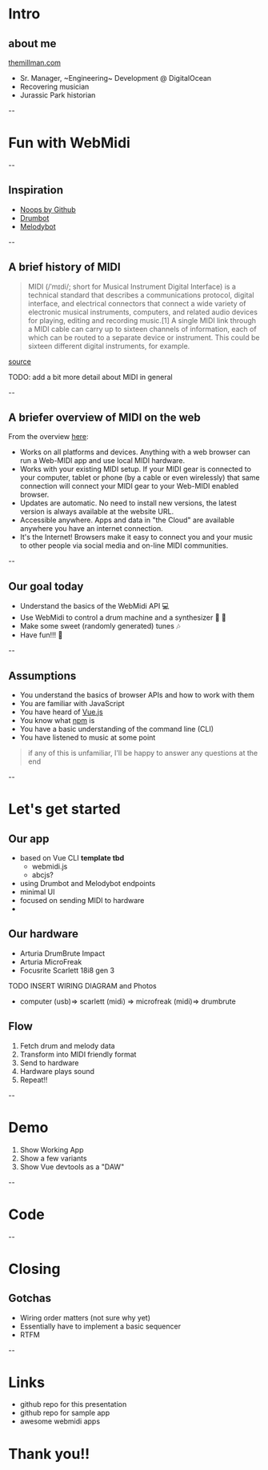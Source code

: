 # Intro

## about me

[themillman.com](https://themillman.com)

- Sr. Manager, ~Engineering~ Development @ DigitalOcean
- Recovering musician
- Jurassic Park historian

--

# Fun with WebMidi

--

## Inspiration

- [Noops by Github](https://noopschallenge.com/)
- [Drumbot](https://noopschallenge.com/challenges/drumbot)
- [Melodybot](https://noopschallenge.com/challenges/melodybot)

--

## A brief history of MIDI

> MIDI (/ˈmɪdi/; short for Musical Instrument Digital Interface) is a technical standard that describes a communications protocol, digital interface, and electrical connectors that connect a wide variety of electronic musical instruments, computers, and related audio devices for playing, editing and recording music.[1] A single MIDI link through a MIDI cable can carry up to sixteen channels of information, each of which can be routed to a separate device or instrument. This could be sixteen different digital instruments, for example.

[source](https://en.wikipedia.org/wiki/MIDI)

TODO: add a bit more detail about MIDI in general

--

## A briefer overview of MIDI on the web

From the overview [here](https://www.midi.org/17-the-mma/99-web-midi):

- Works on all platforms and devices. Anything with a web browser can run a Web-MIDI app and use local MIDI hardware.
- Works with your existing MIDI setup. If your MIDI gear is connected to your computer, tablet or phone (by a cable or even wirelessly) that same connection will connect your MIDI gear to your Web-MIDI enabled browser.
- Updates are automatic. No need to install new versions, the latest version is always available at the website URL.
- Accessible anywhere. Apps and data in "the Cloud" are available anywhere you have an internet connection.
- It's the Internet! Browsers make it easy to connect you and your music to other people via social media and on-line MIDI communities.

--

## Our goal today

- Understand the basics of the WebMidi API 💻
- Use WebMidi to control a drum machine and a synthesizer 🥁 🎹
- Make some sweet (randomly generated) tunes 🎶
- Have fun!!! 🎉

--

## Assumptions

- You understand the basics of browser APIs and how to work with them
- You are familiar with JavaScript
- You have heard of [Vue.js](https://vuejs.org/)
- You know what [npm](https://npm.org) is
- You have a basic understanding of the command line (CLI)
- You have listened to music at some point

> if any of this is unfamiliar, I'll be happy to answer any questions at the end

--

# Let's get started

## Our app

- based on Vue CLI **template tbd**
  - webmidi.js
  - abcjs?
- using Drumbot and Melodybot endpoints
- minimal UI
- focused on sending MIDI to hardware
-

## Our hardware

- Arturia DrumBrute Impact
- Arturia MicroFreak
- Focusrite Scarlett 18i8 gen 3

TODO INSERT WIRING DIAGRAM and Photos

- computer (usb)=> scarlett (midi) => microfreak (midi)=> drumbrute

## Flow

1. Fetch drum and melody data
2. Transform into MIDI friendly format
3. Send to hardware
4. Hardware plays sound
5. Repeat!!

--

# Demo

1. Show Working App
2. Show a few variants
3. Show Vue devtools as a "DAW"

--

# Code

--

# Closing

## Gotchas

- Wiring order matters (not sure why yet)
- Essentially have to implement a basic sequencer
- RTFM

--

# Links

- github repo for this presentation
- github repo for sample app
- awesome webmidi apps

# Thank you!!

